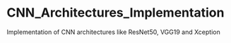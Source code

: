 # CNN_Architectures_Implementation
Implementation of CNN architectures like ResNet50, VGG19 and Xception
